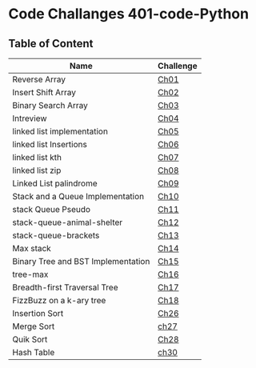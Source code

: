 # Code Challanges  401-code-Python

## Table of Content

| Name | Challenge|
| --- | ----------- |
| Reverse Array | [Ch01](https://eslamakram.github.io/data-structures-and-algorithms/python/code_challenges/array-reverse/README) |
| Insert Shift Array | [Ch02](https://eslamakram.github.io/data-structures-and-algorithms/python/code_challenges/array-insert-shift/README) |
| Binary Search Array | [Ch03](https://eslamakram.github.io/data-structures-and-algorithms/python/code_challenges/array-reverse/README) |
| Intreview | [Ch04](https://docs.google.com/spreadsheets/d/1-arMoKPhFg5n0qQHzsfr7oYRAGsrO7eKSYxzHaOfNDc/edit#gid=0) |
| linked list implementation | [Ch05](linked-list/README.md) |
| linked list Insertions | [Ch06](https://eslamakram.github.io/data-structures-and-algorithms/python/code_challenges) |
| linked list kth | [Ch07](https://eslamakram.github.io/data-structures-and-algorithms/python/code_challenges/array-insert-shift/README) |
| linked list zip| [Ch08](https://eslamakram.github.io/data-structures-and-algorithms/python/code_challenges) |
| Linked List palindrome | [Ch09](https://docs.google.com/spreadsheets/d/1-arMoKPhFg5n0qQHzsfr7oYRAGsrO7eKSYxzHaOfNDc/edit#gid=0) |
| Stack and a Queue Implementation| [Ch10](linked-list/README.md) |
| stack Queue Pseudo | [Ch11](https://docs.google.com/spreadsheets/d/1-arMoKPhFg5n0qQHzsfr7oYRAGsrO7eKSYxzHaOfNDc/edit#gid=0) |
| stack-queue-animal-shelter | [Ch12](linked-list/README.md) |
| stack-queue-brackets | [Ch13](https://docs.google.com/spreadsheets/d/1-arMoKPhFg5n0qQHzsfr7oYRAGsrO7eKSYxzHaOfNDc/edit#gid=0) |
| Max stack | [Ch14](linked-list/README.md) |
| Binary Tree and BST Implementation | [Ch15](https://docs.google.com/spreadsheets/d/1-arMoKPhFg5n0qQHzsfr7oYRAGsrO7eKSYxzHaOfNDc/edit#gid=0) |
| tree-max | [Ch16](linked-list/README.md) |
| Breadth-first Traversal Tree | [Ch17](https://docs.google.com/spreadsheets/d/1-arMoKPhFg5n0qQHzsfr7oYRAGsrO7eKSYxzHaOfNDc/edit#gid=0) |
| FizzBuzz on a k-ary tree | [Ch18](linked-list/README.md) |
| Insertion Sort | [Ch26](https://docs.google.com/spreadsheets/d/1-arMoKPhFg5n0qQHzsfr7oYRAGsrO7eKSYxzHaOfNDc/edit#gid=0) |
|Merge Sort|[ch27](https://github.com/eslamakram/data-structures-and-algorithms/pull/40)|
| Quik Sort | [Ch28](https://docs.google.com/spreadsheets/d/1-arMoKPhFg5n0qQHzsfr7oYRAGsrO7eKSYxzHaOfNDc/edit#gid=0) |
|Hash Table|[ch30](https://github.com/eslamakram/data-structures-and-algorithms/pull/40)|
